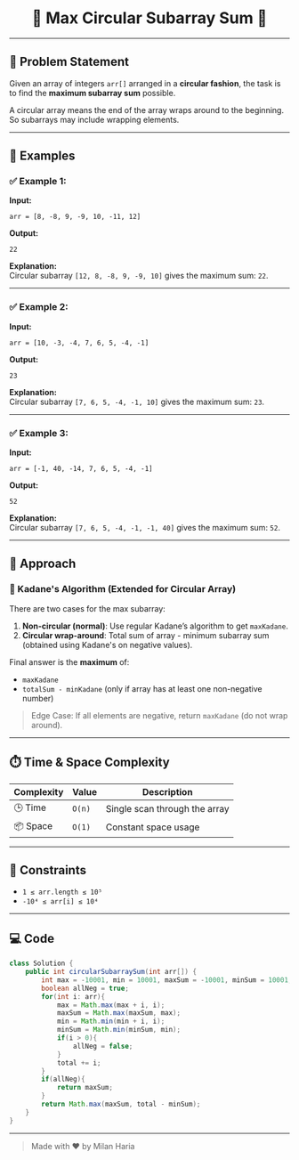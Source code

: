 <h1 align="center">🔁 Max Circular Subarray Sum 🔁</h1>

---

## 🧩 Problem Statement

Given an array of integers `arr[]` arranged in a **circular fashion**, the task is to find the **maximum subarray sum** possible.

A circular array means the end of the array wraps around to the beginning. So subarrays may include wrapping elements.

---

## 🧪 Examples

### ✅ Example 1:
**Input:**  
```
arr = [8, -8, 9, -9, 10, -11, 12]
```

**Output:**  
```
22
```

**Explanation:**  
Circular subarray `[12, 8, -8, 9, -9, 10]` gives the maximum sum: `22`.

---

### ✅ Example 2:
**Input:**  
```
arr = [10, -3, -4, 7, 6, 5, -4, -1]
```

**Output:**  
```
23
```

**Explanation:**  
Circular subarray `[7, 6, 5, -4, -1, 10]` gives the maximum sum: `23`.

---

### ✅ Example 3:
**Input:**  
```
arr = [-1, 40, -14, 7, 6, 5, -4, -1]
```

**Output:**  
```
52
```

**Explanation:**  
Circular subarray `[7, 6, 5, -4, -1, -1, 40]` gives the maximum sum: `52`.

---

## 🧠 Approach

### 🔄 Kadane's Algorithm (Extended for Circular Array)

There are two cases for the max subarray:

1. **Non-circular (normal)**: Use regular Kadane’s algorithm to get `maxKadane`.
2. **Circular wrap-around**: Total sum of array - minimum subarray sum (obtained using Kadane's on negative values).

Final answer is the **maximum** of:

- `maxKadane`
- `totalSum - minKadane` (only if array has at least one non-negative number)

> Edge Case: If all elements are negative, return `maxKadane` (do not wrap around).

---

## ⏱️ Time & Space Complexity

| Complexity       | Value   | Description                          |
|------------------|---------|--------------------------------------|
| 🕒 Time           | `O(n)`  | Single scan through the array        |
| 📦 Space          | `O(1)`  | Constant space usage                 |

---

## 🎯 Constraints

- `1 ≤ arr.length ≤ 10⁵`
- `-10⁴ ≤ arr[i] ≤ 10⁴`

---

## 💻 Code

```java
class Solution {
    public int circularSubarraySum(int arr[]) {
        int max = -10001, min = 10001, maxSum = -10001, minSum = 10001, total = 0;
        boolean allNeg = true;
        for(int i: arr){
            max = Math.max(max + i, i);
            maxSum = Math.max(maxSum, max);
            min = Math.min(min + i, i);
            minSum = Math.min(minSum, min);
            if(i > 0){
                allNeg = false;
            }
            total += i;
        }
        if(allNeg){
            return maxSum;
        }
        return Math.max(maxSum, total - minSum);
    }
}
```

---

> Made with ❤️ by Milan Haria
